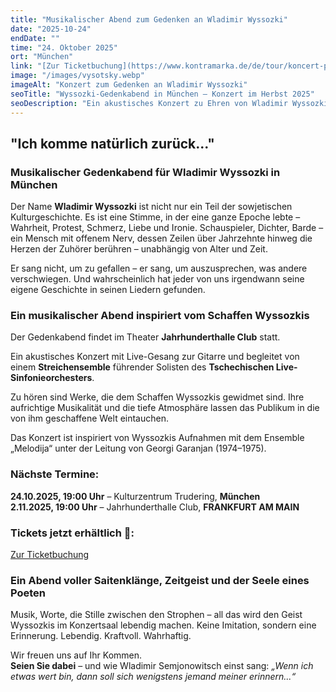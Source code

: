```yaml
---
title: "Musikalischer Abend zum Gedenken an Wladimir Wyssozki"
date: "2025-10-24"
endDate: ""
time: "24. Oktober 2025"
ort: "München"
link: "[Zur Ticketbuchung](https://www.kontramarka.de/de/tour/koncert-pamyati-vladimira-vysockogo/?fbclid=IwY2xjawJ_AcNleHRuA2FlbQIxMAABHsk1iW9UeoGfUu2oX_o4jDtlL4OEs4RLytGo_o6_8N5gtC7LZqwxMXq8rA3k_aem_lqBaoFvmIuGU0ygblr4KOA)"
image: "/images/vysotsky.webp"
imageAlt: "Konzert zum Gedenken an Wladimir Wyssozki"
seoTitle: "Wyssozki-Gedenkabend in München – Konzert im Herbst 2025"
seoDescription: "Ein akustisches Konzert zu Ehren von Wladimir Wyssozki in München: Gitarrenklänge und Streichensemble live."
---
```


## "Ich komme natürlich zurück..."

### Musikalischer Gedenkabend für Wladimir Wyssozki in München

Der Name **Wladimir Wyssozki** ist nicht nur ein Teil der sowjetischen Kulturgeschichte. Es ist eine Stimme, in der eine ganze Epoche lebte – Wahrheit, Protest, Schmerz, Liebe und Ironie. Schauspieler, Dichter, Barde – ein Mensch mit offenem Nerv, dessen Zeilen über Jahrzehnte hinweg die Herzen der Zuhörer berühren – unabhängig von Alter und Zeit.

Er sang nicht, um zu gefallen – er sang, um auszusprechen, was andere verschwiegen. Und wahrscheinlich hat jeder von uns irgendwann seine eigene Geschichte in seinen Liedern gefunden.

### Ein musikalischer Abend inspiriert vom Schaffen Wyssozkis

Der Gedenkabend findet im Theater **Jahrhunderthalle Club** statt.

Ein akustisches Konzert mit Live-Gesang zur Gitarre und begleitet von einem **Streichensemble** führender Solisten des **Tschechischen Live-Sinfonieorchesters**.

Zu hören sind Werke, die dem Schaffen Wyssozkis gewidmet sind. Ihre aufrichtige Musikalität und die tiefe Atmosphäre lassen das Publikum in die von ihm geschaffene Welt eintauchen.

Das Konzert ist inspiriert von Wyssozkis Aufnahmen mit dem Ensemble „Melodija“ unter der Leitung von Georgi Garanjan (1974–1975).

### Nächste Termine:

**24.10.2025, 19:00 Uhr** – Kulturzentrum Trudering, **München**  
**2.11.2025, 19:00 Uhr** – Jahrhunderthalle Club, **FRANKFURT AM MAIN**

### Tickets jetzt erhältlich 🎫:
[Zur Ticketbuchung](https://www.kontramarka.de/de/tour/koncert-pamyati-vladimira-vysockogo/?fbclid=IwY2xjawJ_AcNleHRuA2FlbQIxMAABHsk1iW9UeoGfUu2oX_o4jDtlL4OEs4RLytGo_o6_8N5gtC7LZqwxMXq8rA3k_aem_lqBaoFvmIuGU0ygblr4KOA)

### Ein Abend voller Saitenklänge, Zeitgeist und der Seele eines Poeten

Musik, Worte, die Stille zwischen den Strophen – all das wird den Geist Wyssozkis im Konzertsaal lebendig machen. Keine Imitation, sondern eine Erinnerung. Lebendig. Kraftvoll. Wahrhaftig.

Wir freuen uns auf Ihr Kommen.  
**Seien Sie dabei** – und wie Wladimir Semjonowitsch einst sang: _„Wenn ich etwas wert bin, dann soll sich wenigstens jemand meiner erinnern...“_
